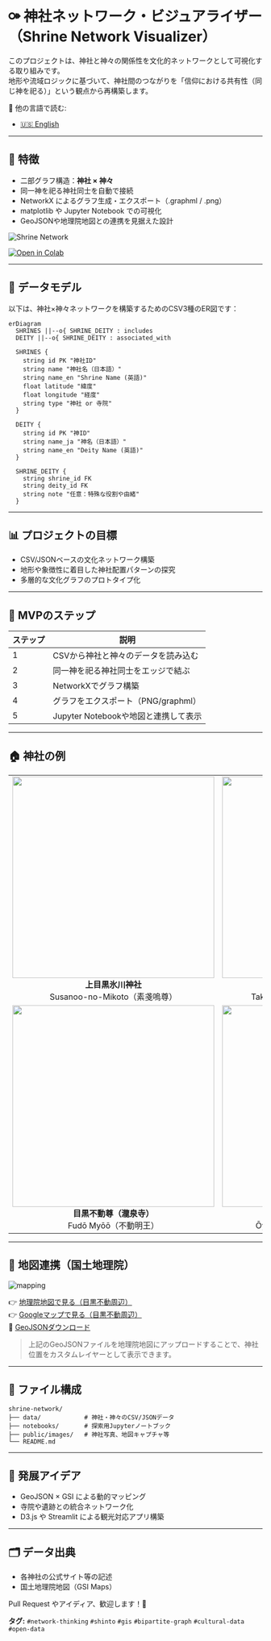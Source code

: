# ⚩ 神社ネットワーク・ビジュアライザー（Shrine Network Visualizer）

このプロジェクトは、神社と神々の関係性を文化的ネットワークとして可視化する取り組みです。  
地形や流域ロジックに基づいて、神社間のつながりを「信仰における共有性（同じ神を祀る）」という観点から再構築します。

📘 他の言語で読む:

- [🇺🇸 English](./README.md)

---

## 🧪 特徴

- 二部グラフ構造：**神社 × 神々**
- 同一神を祀る神社同士を自動で接続
- NetworkX によるグラフ生成・エクスポート（.graphml / .png）
- matplotlib や Jupyter Notebook での可視化
- GeoJSONや地理院地図との連携を見据えた設計

![Shrine Network](./public/images/shrine_network_with_relational_data_ja.png)

[![Open in Colab](https://colab.research.google.com/assets/colab-badge.svg)](https://colab.research.google.com/github/satoshi-create/complexity-and-network-webdesign/blob/create/shrine-network/projects/from-rdb-to-network/shrine-network/notebooks/shrine_network_with_relational_data.ipynb)

---

## 🧩 データモデル

以下は、神社×神々ネットワークを構築するためのCSV3種のER図です：

```mermaid
erDiagram
  SHRINES ||--o{ SHRINE_DEITY : includes
  DEITY ||--o{ SHRINE_DEITY : associated_with

  SHRINES {
    string id PK "神社ID"
    string name "神社名（日本語）"
    string name_en "Shrine Name (英語)"
    float latitude "緯度"
    float longitude "経度"
    string type "神社 or 寺院"
  }

  DEITY {
    string id PK "神ID"
    string name_ja "神名（日本語）"
    string name_en "Deity Name (英語)"
  }

  SHRINE_DEITY {
    string shrine_id FK
    string deity_id FK
    string note "任意：特殊な役割や由緒"
  }
```

---

## 📊 プロジェクトの目標

- CSV/JSONベースの文化ネットワーク構築
- 地形や象徴性に着目した神社配置パターンの探究
- 多層的な文化グラフのプロトタイプ化

---

## 🚀 MVPのステップ

| ステップ | 説明 |
|----------|------|
| 1        | CSVから神社と神々のデータを読み込む         |
| 2        | 同一神を祀る神社同士をエッジで結ぶ           |
| 3        | NetworkXでグラフ構築                         |
| 4        | グラフをエクスポート（PNG/graphml）         |
| 5        | Jupyter Notebookや地図と連携して表示        |

---

## 🏠 神社の例

<div align="center">
<table>
  <tr>
    <td align="center">
      <img src="./public/images/kamimeguro-hikawa-shrine/kamimeguro-hikawa-shrine_8.jpg" width="400"><br/>
      <strong>上目黒氷川神社</strong><br/>
      Susanoo-no-Mikoto（素戔嗚尊）
    </td>
    <td align="center">
      <img src="./public/images/komatsunagi-shrine/komatsunagi-shrine_7.jpg" width="400"><br/>
      <strong>駒繋神社</strong><br/>
      Takemikazuchi-no-Kami（武甕槌命）
    </td>
  </tr>
  <tr>
    <td align="center">
      <img src="./public/images/meguro-fudoson/meguro-fudoson_11.jpg" width="400"><br/>
      <strong>目黒不動尊（瀧泉寺）</strong><br/>
      Fudō Myōō（不動明王）
    </td>
    <td align="center">
      <img src="./public/images/mishuku-shrine/mishuku-shrine_4.jpg" width="400"><br/>
      <strong>三宿神社</strong><br/>
      Ōyamatsumi-no-Kami（大山祇命）
    </td>
  </tr>
</table>
</div>

---

## 🗾 地図連携（国土地理院）

![mapping](./public/images/shrine-locations-mapping.JPG)

👉 [地理院地図で見る（目黒不動周辺）](https://maps.gsi.go.jp/#14/35.635012/139.685755/&base=std&ls=std%7Canaglyphmap_color%2C0.47%7Cexperimental_landformclassification1%2C0.56&blend=0&disp=111&lcd=experimental_landformclassification1&vs=c1g1j0h0k0l0u0t0z0r0s0m0f0)  
👉 [Googleマップで見る（目黒不動周辺）](https://maps.app.goo.gl/ekTJ6fZX6zTnPSL66)  
📎 [GeoJSONダウンロード](./data/shrine_meguro-river.geojson)

> 上記のGeoJSONファイルを地理院地図にアップロードすることで、神社位置をカスタムレイヤーとして表示できます。

---

## 📂 ファイル構成

```
shrine-network/
├── data/            # 神社・神々のCSV/JSONデータ
├── notebooks/       # 探索用Jupyterノートブック
├── public/images/   # 神社写真、地図キャプチャ等
└── README.md
```

---

## 🧠 発展アイデア

- GeoJSON × GSI による動的マッピング
- 寺院や遺跡との統合ネットワーク化
- D3.js や Streamlit による観光対応アプリ構築

---

## 🗂 データ出典

- 各神社の公式サイト等の記述
- 国土地理院地図（GSI Maps）

Pull Request やアイディア、歓迎します！🌿

**タグ:** `#network-thinking` `#shinto` `#gis` `#bipartite-graph` `#cultural-data` `#open-data`
